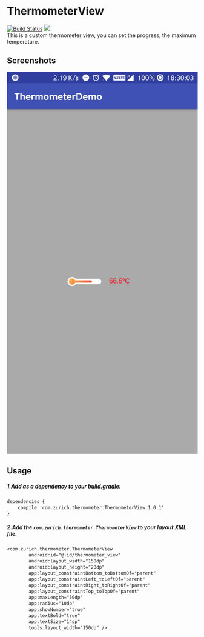 # ThermometerView 
[![Build Status](http://img.shields.io/badge/release-1.0.1-33af70b.svg)](https://travis-ci.org/zurich37/ThermometerView)  <img src="http://img.shields.io/travis/zurich37/ThermometerView.svg"/>  
This is a custom thermometer view, you can set the progress, the maximum temperature.

## Screenshots  
<img src="https://github.com/zurich37/ThermometerView/blob/master/screenshots/001.jpeg"/>  

## Usage  

##### 1.Add as a dependency to your build.gradle:  

```
dependencies {  
    compile 'com.zurich.thermometer:ThermometerView:1.0.1'  
}
```

##### 2.Add the ``com.zurich.thermometer.ThermometerView`` to your layout XML file.  

```
<com.zurich.thermometer.ThermometerView
        android:id="@+id/thermometer_view"
        android:layout_width="150dp"
        android:layout_height="20dp"
        app:layout_constraintBottom_toBottomOf="parent"
        app:layout_constraintLeft_toLeftOf="parent"
        app:layout_constraintRight_toRightOf="parent"
        app:layout_constraintTop_toTopOf="parent"
        app:maxLength="50dp"
        app:radius="10dp"
        app:showNumber="true"
        app:textBold="true"
        app:textSize="14sp"
        tools:layout_width="150dp" />  
```
          

